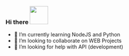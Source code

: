 ### Hi there <img src="https://media.giphy.com/media/5qFtd6m8Jx7NlcogwV/giphy.gif" width="50">

- 🌱 I’m currently learning NodeJS and Python
- 👯 I’m looking to collaborate on WEB Projects
- 🤔 I’m looking for help with API (development)
